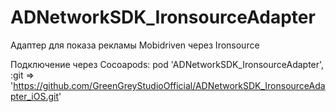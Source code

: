 # ADNetworkSDK_IronsourceAdapter

Адаптер для показа рекламы Mobidriven через Ironsource

Подключение через Cocoapods:
pod 'ADNetworkSDK_IronsourceAdapter', :git => 'https://github.com/GreenGreyStudioOfficial/ADNetworkSDK_IronsourceAdapter_iOS.git'